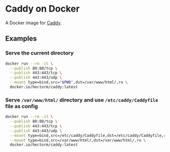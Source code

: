 # Caddy on Docker

A Docker image for [Caddy](https://caddyserver.com).

## Examples

### Serve the current directory

```sh
docker run --rm -it \
  --publish 80:80/tcp \
  --publish 443:443/tcp \
  --publish 443:443/udp \
  --mount type=bind,src="$PWD",dst=/var/www/html/,ro \
  docker.io/hectorm/caddy:latest
```

### Serve `/var/www/html/` directory and use `/etc/caddy/Caddyfile` file as config

```sh
docker run --rm -it \
  --publish 80:80/tcp \
  --publish 443:443/tcp \
  --publish 443:443/udp \
  --mount type=bind,src=/etc/caddy/Caddyfile,dst=/etc/caddy/Caddyfile,ro \
  --mount type=bind,src=/var/www/html/,dst=/var/www/html/,ro \
  docker.io/hectorm/caddy:latest
```
